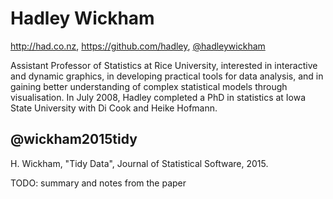 Hadley Wickham
==============

<http://had.co.nz>, <https://github.com/hadley>,
[@hadleywickham](https://twitter.com/hadleywickham)

Assistant Professor of Statistics at Rice University, interested in interactive
and dynamic graphics, in developing practical tools for data analysis, and in
gaining better understanding of complex statistical models through
visualisation. In July 2008, Hadley completed a PhD in statistics at Iowa State
University with Di Cook and Heike Hofmann.

@wickham2015tidy
----------------

H. Wickham, "Tidy Data", Journal of Statistical Software, 2015.

TODO: summary and notes from the paper
